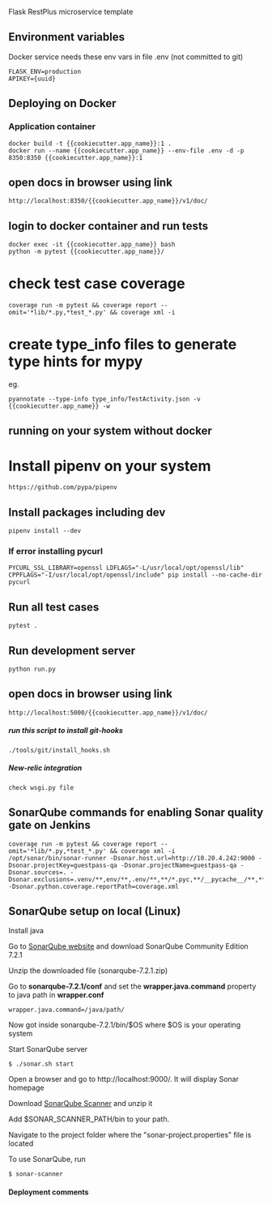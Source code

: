 Flask RestPlus microservice template

## Environment variables

Docker service needs these env vars in file .env (not committed to git)

    FLASK_ENV=production
    APIKEY={uuid}

## Deploying on Docker


### Application container

    docker build -t {{cookiecutter.app_name}}:1 .
    docker run --name {{cookiecutter.app_name}} --env-file .env -d -p 8350:8350 {{cookiecutter.app_name}}:1


## open docs in browser using link
    http://localhost:8350/{{cookiecutter.app_name}}/v1/doc/

## login to docker container and run tests
    docker exec -it {{cookiecutter.app_name}} bash
    python -m pytest {{cookiecutter.app_name}}/

# check test case coverage
    coverage run -m pytest && coverage report --omit='*lib/*.py,*test_*.py' && coverage xml -i

# create type_info files to generate type hints for mypy

eg.
```
pyannotate --type-info type_info/TestActivity.json -v {{cookiecutter.app_name}} -w
```


## running on your system without docker

# Install pipenv on your system
    https://github.com/pypa/pipenv


## Install packages including dev

    pipenv install --dev

### If error installing pycurl

```
PYCURL_SSL_LIBRARY=openssl LDFLAGS="-L/usr/local/opt/openssl/lib" CPPFLAGS="-I/usr/local/opt/openssl/include" pip install --no-cache-dir pycurl
```

## Run all test cases

    pytest .

## Run development server

    python run.py

## open docs in browser using link

    http://localhost:5000/{{cookiecutter.app_name}}/v1/doc/


##### run this script to install git-hooks

```
./tools/git/install_hooks.sh
```

##### New-relic integration
    check wsgi.py file

## SonarQube commands for enabling Sonar quality gate on Jenkins

```
coverage run -m pytest && coverage report --omit='*lib/*.py,*test_*.py' && coverage xml -i
/opt/sonar/bin/sonar-runner -Dsonar.host.url=http://10.20.4.242:9000 -Dsonar.projectKey=guestpass-qa -Dsonar.projectName=guestpass-qa -Dsonar.sources=. -Dsonar.exclusions=.venv/**,env/**,.env/**,**/*.pyc,**/__pycache__/**,**/tests/**,scripts/deployment_test_build.py -Dsonar.python.coverage.reportPath=coverage.xml
```


## SonarQube setup on local  (Linux)

Install java

Go to [SonarQube website](https://www.sonarqube.org/downloads/) and download SonarQube Community Edition 7.2.1

Unzip the downloaded file (sonarqube-7.2.1.zip)

Go to **sonarqube-7.2.1/conf** and set the **wrapper.java.command** property to java path in **wrapper.conf**
```
wrapper.java.command=/java/path/
```

Now got inside sonarqube-7.2.1/bin/$OS where $OS is your operating system

Start  SonarQube server
```
$ ./sonar.sh start
```
Open a browser and go to http://localhost:9000/. It will display Sonar homepage

Download [SonarQube Scanner](https://docs.sonarqube.org/display/SCAN/Analyzing+with+SonarQube+Scanner) and unzip it

Add $SONAR_SCANNER_PATH/bin to your path.

Navigate to the project folder where the "sonar-project.properties" file is located

To use SonarQube, run

```
$ sonar-scanner
```

#### Deployment comments
